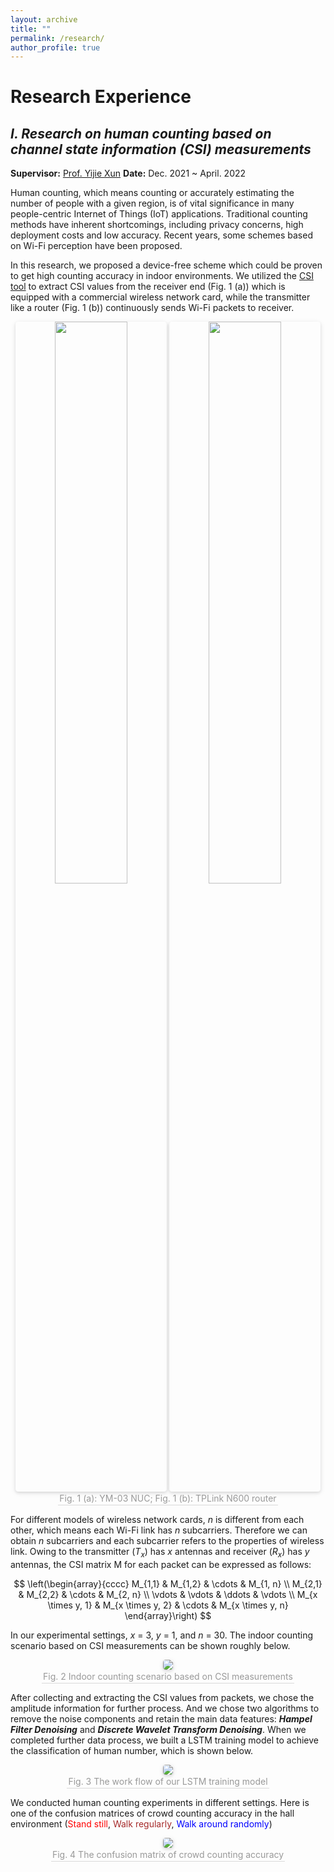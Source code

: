 ```yaml
---
layout: archive
title: ""
permalink: /research/
author_profile: true
---
```


# Research Experience

## *I. Research on human counting based on channel state information (CSI) measurements*
**Supervisor:** [Prof. Yijie Xun](https://teacher.nwpu.edu.cn/xunyijie.html)
**Date:** Dec. 2021 ~ April. 2022

Human counting, which means counting or accurately estimating the number of people with a given region, is of vital significance in many people-centric Internet of Things (IoT) applications. Traditional counting methods have inherent shortcomings, including privacy concerns, high deployment costs and low accuracy. Recent years, some schemes based on Wi-Fi perception have been proposed.

In this research, we proposed a device-free scheme which could be proven to get high counting accuracy in indoor environments. We utilized the [CSI tool](https://dhalperi.github.io/linux-80211n-csitool/) to extract CSI values from the receiver end (Fig. 1 (a)) which is equipped with a commercial wireless network card, while the transmitter like a router (Fig. 1 (b)) continuously sends Wi-Fi packets to receiver. 

<center>
    <img style = "
        border-radius: 0.3125em;
        box-shadow: 0 2px 4px 0 rgba(34,36,38,.12),0 2px 10px 0 rgba(34,36,38,.08);" 
        src = "../images/intel5300NUC.jpg" 
        width = "48%"
        >
    <img style = "
        border-radius: 0.3125em;
        box-shadow: 0 2px 4px 0 rgba(34,36,38,.12),0 2px 10px 0 rgba(34,36,38,.08);" 
        src = "../images/tplink_n600.jpg" 
        width = "48%"
         >
    <br>
    <div style = "
        color: orange;
        border-bottom: 1px solid #d9d9d9;
        display: inline-block;
        color: #999;
        padding: 2px;">
        Fig. 1 (a): YM-03 NUC; Fig. 1 (b): TPLink N600 router
    </div>
    <p> </p>
</center>

For different models of wireless network cards, $n$ is different from each other, which means each Wi-Fi link has $n$ subcarriers. Therefore we can obtain $n$ subcarriers and each subcarrier refers to the properties of wireless link. Owing to the transmitter ($T_{x}$) has $x$ antennas and receiver ($R_{x}$) has $y$ antennas, the CSI matrix M for each packet can be expressed as follows:

$$
\left(\begin{array}{cccc}
M_{1,1} & M_{1,2} & \cdots & M_{1, n} \\
M_{2,1} & M_{2,2} & \cdots & M_{2, n} \\
\vdots & \vdots & \ddots & \vdots \\
M_{x \times y, 1} & M_{x \times y, 2} & \cdots & M_{x \times y, n}
\end{array}\right)
$$

In our experimental settings, $x$ = 3, $y$ = 1, and $n$ = 30. 
The indoor counting scenario based on CSI measurements can be shown roughly below.

<center>
    <img style = "
        border-radius: 0.3125em;
        box-shadow: 0 2px 4px 0 rgba(34,36,38,.12),0 2px 10px 0 rgba(34,36,38,.08);" 
        src = "../images/scene.png" >
    <br>
    <div style = "
        color: orange;
        border-bottom: 1px solid #d9d9d9;
        display: inline-block;
        color: #999;
        padding: 2px;">
        Fig. 2 Indoor counting scenario based on CSI measurements
    </div>
    <p> </p>
</center>

After collecting and extracting the CSI values from packets, we chose the amplitude information for further process. And we chose two algorithms to remove the noise
components and retain the main data features: ***Hampel Filter Denoising*** and ***Discrete Wavelet Transform Denoising***. When we completed further data process, we built a LSTM training model to achieve the classification of human number, which is shown below.


<center>
    <img style = "
        border-radius: 0.3125em;
        box-shadow: 0 2px 4px 0 rgba(34,36,38,.12),0 2px 10px 0 rgba(34,36,38,.08);" 
        src = "../images/model.png" >
    <br>
    <div style = "
        color: orange;
        border-bottom: 1px solid #d9d9d9;
        display: inline-block;
        color: #999;
        padding: 2px;">
        Fig. 3 The work flow of our LSTM training model 
    </div>
    <p> </p>
</center>

We conducted human counting experiments in different settings. Here is one of the confusion matrices of crowd counting accuracy in the hall environment (<font color=red>Stand still</font>, <font color=brown>Walk regularly</font>, <font color=blue>Walk around randomly</font>)

<center>
    <img style = "
        border-radius: 0.3125em;
        box-shadow: 0 2px 4px 0 rgba(34,36,38,.12),0 2px 10px 0 rgba(34,36,38,.08);" 
        src = "../images/demo.png" >
    <br>
    <div style = "
        color: orange;
        border-bottom: 1px solid #d9d9d9;
        display: inline-block;
        color: #999;
        padding: 2px;">
        Fig. 4 The confusion matrix of crowd counting accuracy 
    </div>
    <p> </p>
</center>

